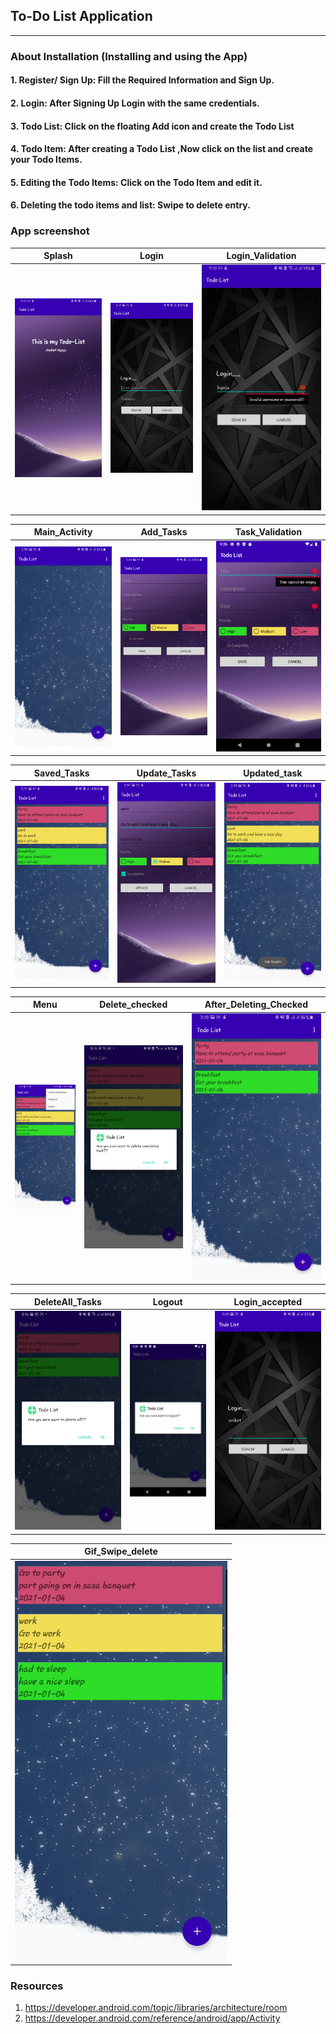 ## To-Do List Application

---

### About Installation (Installing and using the App)
#### 1. Register/ Sign Up: Fill the Required Information and Sign Up.
#### 2. Login: After Signing Up Login with the same credentials.
#### 3. Todo List: Click on the floating Add icon and create the Todo List
#### 4. Todo Item: After creating a Todo List ,Now click on the list and create your Todo Items.
#### 5. Editing the Todo Items: Click on the Todo Item and edit it.
#### 6. Deleting the todo items and list: Swipe to delete entry.


### App screenshot

| Splash  | Login | Login_Validation 
| ------------- | ------------- |------------- |  
| ![](./screenshots/Splash.jpg) | ![](./screenshots/login.jpg)  | ![](./screenshots/login_validation.jpg)  |

| Main_Activity  | Add_Tasks | Task_Validation |
| ------------- | ------------- |------------- |
| ![](./screenshots/main_activity.jpg) | ![](./screenshots/add_task.jpg)  | ![](./screenshots/task_validation.jpg)  |

| Saved_Tasks  | Update_Tasks | Updated_task |
| ------------- | ------------- |------------- |
| ![](./screenshots/saved_task.jpg) | ![](./screenshots/tasktoupdate.jpg)  | ![](./screenshots/task_updated.jpg)  |

| Menu  | Delete_checked | After_Deleting_Checked |
| ------------- | ------------- |------------- |
| ![](./screenshots/menu.jpg) | ![](./screenshots/delete_completed.jpg)  | ![](./screenshots/deleted_completed.jpg)  |

| DeleteAll_Tasks  | Logout |  Login_accepted |
| ------------- | ------------- | ------------- |
| ![](./screenshots/delete_all.jpg) | ![](./screenshots/logout.jpg)  |   ![](./screenshots/login_correct.jpg) |

| Gif_Swipe_delete |
|------------- | 
| ![](./screenshots/Swipe.gif) |


### Resources
1. https://developer.android.com/topic/libraries/architecture/room
2. https://developer.android.com/reference/android/app/Activity